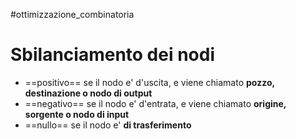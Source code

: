 #ottimizzazione_combinatoria 
# Sbilanciamento dei nodi
- ==positivo== se il nodo e' d'uscita, e viene chiamato **pozzo, destinazione o nodo di output**
-  ==negativo== se il nodo e' d'entrata, e viene chiamato **origine, sorgente o nodo di input**
-  ==nullo== se il nodo e' **di trasferimento**